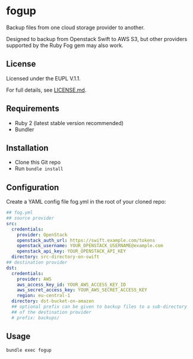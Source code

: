 # fogup

Backup files from one cloud storage provider to another.

Designed to backup from Openstack Swift to AWS S3, but other providers supported
by the Ruby Fog gem may also work.

## License

Licensed under the EUPL V.1.1.

For full details, see [LICENSE.md](LICENSE.md).

## Requirements

* Ruby 2 (latest stable version recommended)
* Bundler

## Installation

* Clone this Git repo
* Run `bundle install`

## Configuration

Create a YAML config file fog.yml in the root of your cloned repo:
``` yaml
## fog.yml
## source provider
src:
  credentials:
    provider: OpenStack
    openstack_auth_url: https://swift.example.com/tokens
    openstack_username: YOUR_OPENSTACK_USERNAME@example.com
    openstack_api_key: YOUR_OPENSTACK_API_KEY
  directory: src-directory-on-swift
## destination provider
dst:
  credentials:
    provider: AWS
    aws_access_key_id: YOUR_AWS_ACCESS_KEY_ID
    aws_secret_access_key: YOUR_AWS_SECRET_ACCESS_KEY
    region: eu-central-1
  directory: dst-bucket-on-amazon
  ## optional prefix can be given to backup files to a sub-directory
  ## of the destination provider
  # prefix: backups/
```

## Usage

`bundle exec fogup`
